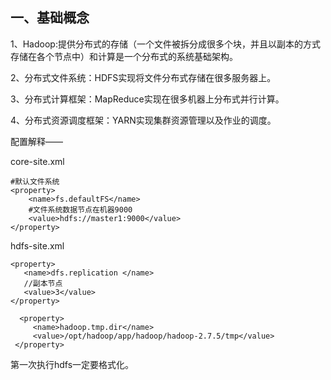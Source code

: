 ## 一、基础概念

1、Hadoop:提供分布式的存储（一个文件被拆分成很多个块，并且以副本的方式存储在各个节点中）和计算是一个分布式的系统基础架构。

2、分布式文件系统：HDFS实现将文件分布式存储在很多服务器上。

3、分布式计算框架：MapReduce实现在很多机器上分布式并行计算。

4、分布式资源调度框架：YARN实现集群资源管理以及作业的调度。



配置解释——

core-site.xml

```
#默认文件系统
<property>
    <name>fs.defaultFS</name>
    #文件系统数据节点在机器9000
    <value>hdfs://master1:9000</value>
</property>
```



hdfs-site.xml

```
<property>
   <name>dfs.replication </name>
   //副本节点
   <value>3</value>
</property>

  <property>  
     <name>hadoop.tmp.dir</name>
     <value>/opt/hadoop/app/hadoop/hadoop-2.7.5/tmp</value>
 </property>
```

第一次执行hdfs一定要格式化。